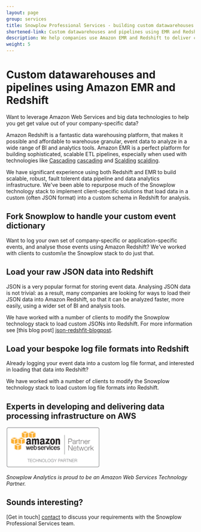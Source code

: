 ```yaml
---
layout: page
group: services
title: Snowplow Professional Services - building custom datawarehouses and pipelines using EMR and Redshift
shortened-link: Custom datawarehouses and pipelines using EMR and Redshift
description: We help companies use Amazon EMR and Redshift to deliver custom datawarehouses and ETL pipelines that are robust and scalable
weight: 5
---
```


# Custom datawarehouses and pipelines using Amazon EMR and Redshift

Want to leverage Amazon Web Services and big data technologies to help you get get value out of your company-specific data?

Amazon Redshift is a fantastic data warehousing platform, that makes it possible and affordable to warehouse granular, event data to analyze in a wide range of BI and analytics tools. Amazon EMR is a perfect platform for building sophisticated, scalable ETL pipelines, especially when used with technologies like [Cascading] [cascading] and [Scalding] [scalding].

We have significant experience using both Redshift and EMR to build scalable, robust, fault tolerent data pipeline and data analytics infrastructure. We've been able to repurpose much of the Snowplow technology stack to implement client-specific solutions that load data in a custom (often JSON format) into a custom schema in Redshift for analysis.

## Fork Snowplow to handle your custom event dictionary

Want to log your own set of company-specific or application-specific events, and analyse those events using Amazon Redshift? We've worked with clients to customi\e the Snowplow stack to do just that.

## Load your raw JSON data into Redshift

JSON is a very popular format for storing event data. Analysing JSON data is not trivial: as a result, many companies are looking for ways to load their JSON data into Amazon Redshift, so that it can be analyzed faster, more easily, using a wider set of BI and analysis tools.

We have worked with a number of clients to modify the Snowplow technology stack to load custom JSONs into Redshift. For more information see [this blog post] [json-redshfit-blogpost].

## Load your bespoke log file formats into Redshift

Already logging your event data into a custom log file format, and interested in loading that data into Redshift? 

We have worked with a number of clients to modify the Snowplow technology stack to load custom log file formats into Redshift.

## Experts in developing and delivering data processing infrastructure on AWS

<img src="/assets/img/APN_Standard_Technology_Partner.png" title="Amazon Web Services Technology Partner" width="250" />

*Snowplow Analytics is proud to be an Amazon Web Services Technology Partner.*

## Sounds interesting?

[Get in touch] [contact] to discuss your requirements with the Snowplow Professional Services team.

[contact]: /about/index.html
[hadoop]: http://hadoop.apache.org/
[cascading]: http://www.cascading.org/
[scalding]: https://github.com/twitter/scalding
[emr]: http://aws.amazon.com/elasticmapreduce/
[redshift]: http://aws.amazon.com/redshift/
[hive]: http://hive.apache.org/
[tableau]: http://www.tableausoftware.com/
[chartio]: https://chartio.com/
[r]: http://cran.r-project.org/
[json-redshfit-blogpost]: /blog/2013/11/20/loading-json-data-into-redshift/#weaknesses